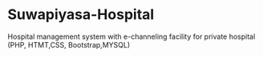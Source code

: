 # Suwapiyasa-Hospital
Hospital management system with e-channeling facility for private hospital  (PHP, HTMT,CSS, Bootstrap,MYSQL) 
